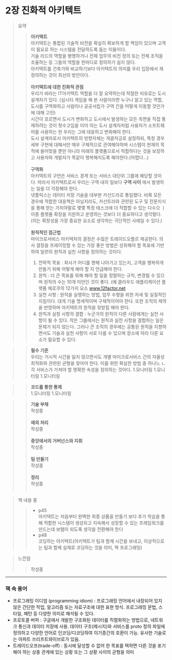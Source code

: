 # 2장 진화적 아키텍트
> 요약
>> __아키텍트__ <br/>
아키텍트는 통합된 기술적 비전을 확실히 확보하게 할 책임이 있으며 고객이 필요로 하는 시스템을 전달하도록 돕는 이들이다.<br/>
기술 리드의 역할을 병행하거나 전체 업무의 비전 정의 또는 전체 조직을 조율하는 등 그들의 역할을 한마디로 정의하기 쉽지 않다.<br/>
아키텍트를 건축가와 비교하기보다 아키텍트의 의미를 우리 입장에서 재정의하는 것이 최선의 방안이다.<br/><br/>
>> __아키텍트에 대한 진화적 관점__ <br/>
우리가 바라는 IT아키텍트 역할을 더 잘 요약하는데 적절한 비유로는 도시설계자가 있다. (심시티 게임을 해 본 사람이라면 누구나 알고 있는 역할, 도시를 구역화하고 사람이나 공공서립가 구역 간을 어떻게 이동할 것인가에 대해 고민)<br/>
시간이 흐르면서 도시가 변화하고 도시에서 발생하는 모든 측면을 직접 통제하려는 것이 헛수고임을 이미 아는 도시 설계자처럼 사용자가 소프트웨어를 사용하는 한 우리는 그에 대응하고 변화해야 한다.<br/>
도시 설계자로서 아키텍트의 방향자체는 개괄저긍로 설정하되, 특정 경우 세부 구현에 대해서만 매우 구체적으로 관여해야하며 시스템이 현재의 목적에 들어맞을 뿐만 아니라 미래의 플랫폼으로서 적합하다는 것을 보장하고 사용자와 개발자가 똑같이 행복해지도록 해야한다.(어렵다...)
<br/><br/>
>> __구역화__ <br/>
아키텍트의 구연은 서비스 경계 또는 서비스 대단위 그룹에 해당할 것이다. 따라서 아키텍트로서 우리는 구역 내의 일보다 __구역 사이__ 에서 발생하는 일을 더 걱정해야 한다. <br/>
넷플릭스는 데이터 저장 기술을 대부분 카산드라로 통일했다. 비록 모든 경우에 적합한 대응책은 아닐지라도, 카산트라와 관련된 도구 및 전문지식을 통해 얻는 가치야말로 몇몇 특정 태스크에 더 적합할 수 있는 다수으 ㅣ이종 플랫폼 확장을 지원하고 운영하는 것보다 더 중요하다고 생각했다.(이는 확장성을 가장 중요한 요소로 생각하는 극단적인 사례일 수 있다.)<br/><br/>
>> __원칙적인 접근법__ <br/>
마이크로서비스 아키텍처의 결정은 수많은 트레이드오플르 제공한다. 의사 결정을 프레이밍할 수 있는 가장 좋은 방법은 성취해야 할 목표에 기반하여 일련의 원칙과 실천 사항을 정의하는 것이다.
>>1. 전략적 목표 : 회사가 어디를 향해 나아가고 있는지, 고객을 행복하게 만들기 위해 어떻게 해야 할 지 언급해야 한다.
>>1. 원칙 : 더 큰 목표를 위해 해야 할 일을 정렬하는 규칙, 변경될 수 있으며 원칙의 수는 10개 미만인 것이 좋다. (예 클라우드 애플리케이션 플랫폼 헤로쿠의 12가지 요소 www.12factor.net
>>1. 실천 사항 : 원칙을 실행하는 방법, 업무 수행을 위한 자세 및 실질적인 지침이다. 대게 기술 명세적이며 구체적이어야 한다. 또한 조직의 제약을 반영하며 아키텍트의 원칙을 뒷받침 해야 한다.
>>1. 원칙과 실청 사항의 결합 : 누군가의 원칙이 다른 사람에게는 실천 사항이 될 수 있다. 작은 그룹에서는 원칙과 실천 사항을 결합하는 일은 문제가 되지 않는다. 그러나 큰 조직의 경우에는 공통된 원칙을 지향하면서도 기술과 실천 사항이 서로 다를 수 있으며 장소에 따라 다른 요소가 필요할 수 있다.

>> __필수 기준__ <br/>
우리는 거시적 시간을 잃지 않으면서도 개별 마이크로서비스 간의 자율성 최적화와 관련된 균형을 찾아야 한다. 이를 위한 확실한 방법 중 하나느 ㄴ각 서비스가 가져야 할 명확한 속성을 정의하는 것이다.
>>1.모니터링
>>1.모니터링
>>1.모니터링

>> __코드를 통한 통제__ <br/>
>>1.모니터링
>>1.모니터링

>> __기술 부채__ <br/>
작성중<br/><br/>
>> __예외 처리__ <br/>
작성중<br/><br/>
>> __중앙에서의 거버넌스와 지휘__ <br/>
작성중<br/><br/>
>> __팀 만들기__ <br/>
작성중<br/><br/>
>> __정리__ <br/>
작성중<br/><br/>

> 책 내용 중
>> - p45</br>
아키텍트는 처음부터 완벽한 최종 상품을 만들기 보다 추가 학습을 통해 적합한 시스템이 생성되고 지속해서 성장할 수 있는 프레임워크를 만드는데 보탬이 되도록 생각을 전환해야 한다
>> - p48</br>
코딩하는 아키텍트(아키텍트가 팀과 함께 시간을 보내고, 이상적으로는 팀과 함께 실제로 코딩하는 것을 의미, 짝 프로그래밍)

> 느낀점
>> 작성중<br/>

---
### 책 속 용어
- 프로그래밍 이디엄 (programming idiom) : 프로그래밍 언어에서 내장되어 있지 않은 간단한 작업, 알고리즘 또는 자료구조에 대한 표현 방식. 프로그래밍 문법, 스타일, 패턴 등 다양한 의미로 해석될 수 있다.
- 프로토콜 버퍼 : 구글에서 개발한 구조화된 데이터를 직렬화하는 방법으로, 네트워크 통신과 데이터 저장에 사용. 데이터 구조(메시지)와 서비스를 proto 정의 파일에 정의하고 다양한 언어로 인코딩/디코딩하여 이기종간의 호환이 가능. 유사한 기술로는 아파트 쓰리프트와이브로가 있음.
- 트레이드오프(trade-off) : 동시에 달성할 수 없어 한 목표를 택하면 다른 것을 포기해야 하는 상충 관계에 있는 상황 또는 그 상황 사이의 균형을 의미
